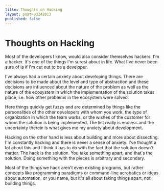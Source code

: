 ```yaml
---
title: Thoughts on Hacking
layout: post-03242013
published: false
---
```


# Thoughts on Hacking

Most of the developers I know, would also consider themselves hackers. I'm a
hacker. It's one of the things I'm surest about in life. What I've never been
sure of is if I'm cut out to be a developer.

I've always had a certain anxiety about developing things. There are decisions
to be made about the level and type of abstraction and these decisions are
influenced about the nature of the problem as well as the nature of the
ecosystem in which the implementation of the solution takes place, i.e. how
other problems in the ecosystem were solved.

Here things quickly get fuzzy and are determined by things like the
personalities of the other developers with whom you work, the type of
organization in which the team works, or the wishes of the customer for whom the
solution is being implemented. The list really is endless and the uncertainty
therein is what gives me my anxiety about development.

Hacking on the other hand is less about building and more about dissecting. I'm
constantly hacking and there is never a sense of anxiety. I've thought a lot
about this and I think it has to do with the fact that the solution doesn't
matter. The hack is the solution. You take something apart, and that's the
solution. Doing something with the pieces is arbitrary and secondary.

Most of the things we hack aren't even existing programs, but rather concepts
like programming paradigms or command-line acrobatics or ideas about automation,
or you name, but it's all about taking things apart, not building things.
